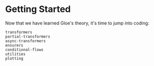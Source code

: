 # Getting Started

Now that we have learned Gloe's theory, it's time to jump into coding:   

```{toctree}
transformers
partial-transformers
async-transformers
ensurers
conditional-flows
utilities
plotting
```